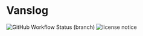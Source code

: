 Vanslog
===

![GitHub Workflow Status (branch)](https://img.shields.io/github/workflow/status/junghoon-vans/vanslog/Build%20&%20Deploy/master)
![license notice](https://img.shields.io/github/license/junghoon-vans/vanslog)


